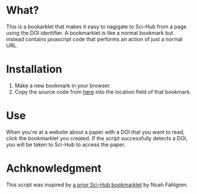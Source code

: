 # What?
This is a bookarklet that makes it easy to nagigate to Sci-Hub from a page using the DOI identifier. A bookmarklet is like a normal bookmark but instead contains javascript code that performs an action of just a normal URL.

# Installation
1. Make a new bookmark in your browser.
2. Copy the source code from [here](https://github.com/Deleetdk/scihub_doi_bookmarklet/blob/master/code.js) into the location field of that bookmark.

# Use
When you're at a website about a paper with a DOI that you want to read, click the bookmarklet you created. If the script successfully detects a DOI, you will be taken to Sci-Hub to access the paper.

# Achknowledgment
This script was inspired by [a prior Sci-Hub bookmarklet](https://github.com/nfahlgren/scihub_bookmark) by Noah Fahlgren.